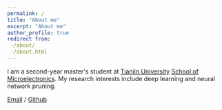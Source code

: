 ```yaml
---
permalink: /
title: "About me"
excerpt: "About me"
author_profile: true
redirect from:
 -/about/
 -/about.html
---
```

I am a second-year master's student at [Tianjin University](https://www.tju.edu.cn/) [School of Microelectronics](https://sme.tju.edu.cn//). My research interests include deep learning and neural network pruning.

[Email](wenyan@tju.edu.cn) / [Github](https://github.com/AN5990) 
